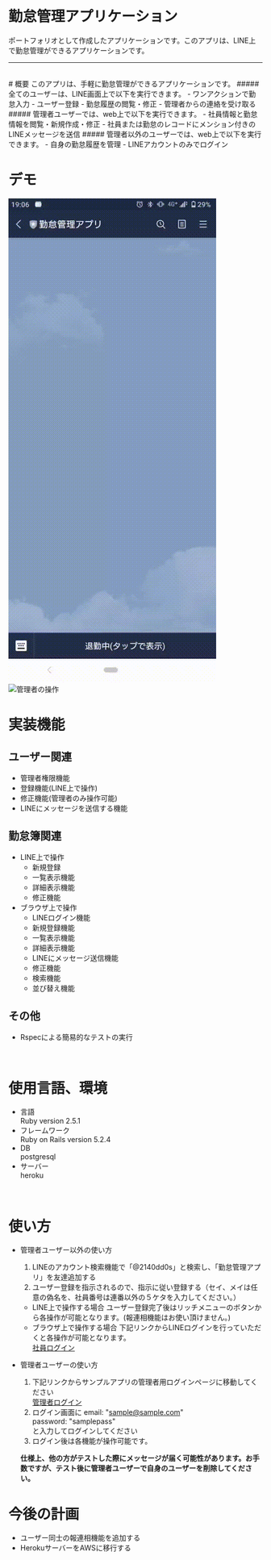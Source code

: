 # 勤怠管理アプリケーション
ポートフォリオとして作成したアプリケーションです。このアプリは、LINE上で勤怠管理ができるアプリケーションです。

* * * 
<br>
# 概要
このアプリは、手軽に勤怠管理ができるアプリケーションです。
##### 全てのユーザーは、LINE画面上で以下を実行できます。
- ワンアクションで勤怠入力
- ユーザー登録
- 勤怠履歴の閲覧・修正
- 管理者からの連絡を受け取る
##### 管理者ユーザーでは、web上で以下を実行できます。
- 社員情報と勤怠情報を閲覧・新規作成・修正
- 社員または勤怠のレコードにメンション付きのLINEメッセージを送信
##### 管理者以外のユーザーでは、web上で以下を実行できます。
- 自身の勤怠履歴を管理
- LINEアカウントのみでログイン
<br>

# デモ
![LINE上の操作](public/line勤怠デモ.gif "勤怠操作画面")
![管理者の操作](public/管理者操作デモ.gif "管理者操作画面")
<br>
# 実装機能
## ユーザー関連
- 管理者権限機能
- 登録機能(LINE上で操作)
- 修正機能(管理者のみ操作可能)
- LINEにメッセージを送信する機能
## 勤怠簿関連
  - LINE上で操作
    - 新規登録
    - 一覧表示機能
    - 詳細表示機能
    - 修正機能
  - ブラウザ上で操作
    - LINEログイン機能
    - 新規登録機能
    - 一覧表示機能
    - 詳細表示機能
    - LINEにメッセージ送信機能
    - 修正機能
    - 検索機能
    - 並び替え機能
## その他
  - Rspecによる簡易的なテストの実行
<br>

# 使用言語、環境
- 言語  
  Ruby version 2.5.1
- フレームワーク  
  Ruby on Rails version 5.2.4
- DB  
  postgresql
- サーバー  
  heroku
<br>

# 使い方
- 管理者ユーザー以外の使い方
  1. LINEのアカウント検索機能で「@2140dd0s」と検索し、「勤怠管理アプリ」を友達追加する
  1. ユーザー登録を指示されるので、指示に従い登録する（セイ、メイは任意の偽名を、社員番号は連番以外の５ケタを入力してください。）
  - LINE上で操作する場合
    ユーザー登録完了後はリッチメニューのボタンから各操作が可能となります。(報連相機能はお使い頂けません。)
  - ブラウザ上で操作する場合
    下記リンクからLINEログインを行っていただくと各操作が可能となります。    
    [社員ログイン](https://protected-mesa-60860.herokuapp.com/user_session/login)
- 管理者ユーザーの使い方
  1. 下記リンクからサンプルアプリの管理者用ログインページに移動してください   
    [管理者ログイン](https://protected-mesa-60860.herokuapp.com/users/sign_in)
  1. ログイン画面に
    email: "sample@sample.com"  
    password: "samplepass"  
    と入力してログインしてください  
  1. ログイン後は各機能が操作可能です。

  **仕様上、他の方がテストした際にメッセージが届く可能性があります。お手数ですが、テスト後に管理者ユーザーで自身のユーザーを削除してください。**


# 今後の計画
- ユーザー同士の報連相機能を追加する
- HerokuサーバーをAWSに移行する